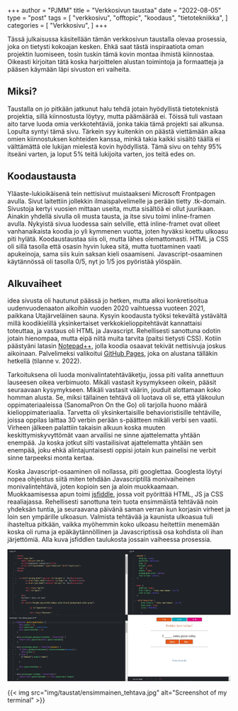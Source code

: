 +++
author = "PJMM"
title = "Verkkosivun taustaa"
date = "2022-08-05"
type = "post"
tags = [
    "verkkosivu",
    "offtopic",
    "koodaus",
    "tietotekniikka",
    ]
categories = [
    "Verkkosivu",
]
+++

Tässä julkaisussa käsitellään tämän verkkosivun taustalla olevaa prosessia, joka on tietysti kokoajan kesken. Ehkä saat tästä inspiraatiota oman projektin luomiseen, tosin tuskin tämä kovin montaa ihmistä kiinnostaa. Oikeasti kirjoitan tätä koska harjoittelen alustan toimintoja ja formaatteja ja pääsen käymään läpi sivuston eri vaiheita.

## Miksi?

Taustalla on jo pitkään jatkunut halu tehdä jotain hyödyllistä tietoteknistä projektia, sillä kiinnostusta löytyy, mutta päämäärää ei. Töissä tuli vastaan aito tarve luoda omia verkkotehtäviä, jonka takia tämä projekti sai alkunsa. Lopulta syntyi tämä sivu. Tärkein syy kuitenkin on päästä viettämään aikaa omien kiinnostuksen kohteiden kanssa, minkä takia kaikki sisältö täällä ei välttämättä ole lukijan mielestä kovin hyödyllistä. Tämä sivu on tehty 95% itseäni varten, ja loput 5% teitä lukijoita varten, jos teitä edes on.

## Koodaustausta

Yläaste-lukioikäisenä tein nettisivut muistaakseni Microsoft Frontpagen avulla. Sivut laitettiin jollekkin ilmaispalvelimelle ja perään tietty .tk-domain. Sivustoja kertyi vuosien mittaan useita, mutta sisältöä ei ollut juurikaan. Ainakin yhdellä sivulla oli musta tausta, ja itse sivu toimi inline-framen avulla. Nykyistä sivua luodessa sain selville, että inline-framet ovat olleet vanhanaikaista koodia jo yli kymmenen vuotta, joten hyväksi koettu ulkoasu piti hylätä. Koodaustaustaa siis oli, mutta lähes olemattomasti. HTML ja CSS oli sillä tasolla että osasin hyvin lukea sitä, mutta tuottaminen vaati apukeinoja, sama siis kuin saksan kieli osaamiseni. Javascript-osaaminen käytännössä oli tasolla 0/5, nyt jo 1/5 jos pyöristää ylöspäin.

## Alkuvaiheet

idea sivusta oli hautunut päässä jo hetken, mutta alkoi konkretisoitua uudenvuodenaaton aikoihin vuoden 2020 vaihtuessa vuoteen 2021, paikkana Utajärveläinen sauna. Kysyin koodausta työksi tekevältä ystävältä millä koodikielillä yksinkertaiset verkkokielioppitehtävät kannattaisi toteuttaa, ja vastaus oli HTML ja Javascript. Rehellisesti sanottuna odotin jotain hienompaa, mutta eipä niitä muita tarvita (paitsi tietysti CSS). Kotiin päästyäni latasin [Notepad++](https://notepad-plus-plus.org/), jolla koodia osaavat tekivät nettisivuja joskus aikoinaan. Palvelimeksi valikoitui [GitHub Pages](https://pages.github.com/), joka on alustana tälläkin hetkellä (tilanne v. 2022). 

Tarkoituksena oli luoda monivalintatehtäväketju, jossa piti valita annettuun lauseesen oikea verbimuoto. Mikäli vastasit kysymykseen oikein, pääsit seuraavaan kysymykseen. Mikäli vastasit väärin, jouduit alottamaan koko homman alusta. Se, miksi tällainen tehtävä oli luotava oli se, että yläkoulun oppimateriaaleissa (SanomaPron On the Go) oli tarjolla huono määrä kielioppimateriaalia. Tarvetta oli yksinkertaisille behavioristisille tehtäville, joissa oppilas laittaa 30 verbin perään s-päätteen mikäli verbi sen vaatii. Virheen jälkeen palattiin takaisin alkuun koska muuten keskittymiskyvyttömät vaan arvailisi ne sinne ajattelematta yhtään enempää. Ja koska jotkut silti vastailisivat ajattelematta yhtään sen enempää, joku ehkä alintajuntaisesti oppisi jotain kun painelisi ne verbit sinne tarpeeksi monta kertaa. 

Koska Javascript-osaaminen oli nollassa, piti googlettaa. Googlesta löytyi nopea ohjeistus siitä miten tehdään Javascriptillä monivaiheinen monivalintehtävä, joten kopioin sen ja aloin muokkaamaan. Muokkaamisessa apun toimi [jsfiddle](https://jsfiddle.net/), jossa voit pyörittää HTML, JS ja CSS reaaliajassa. Rehellisesti sanottuna tein tuota ensimmäistä tehtävää noin yhdeksän tuntia, ja seuraavana päivänä saman verran kun korjasin virheet ja loin sen ympärille ulkoasun. Valmista tehtävää ja kaunista ulkoasua tuli ihasteltua pitkään, vaikka myöhemmin koko ulkoasu heitettiin menemään koska oli ruma ja epäkäytännöllinen ja Javascriptissä osa kohdista oli ihan järjettömiä. Alla kuva jsfiddlen taulukosta jossain vaiheessa prosessia.

![Kuvakaappaus jsfiddlestä](/img/taustat/ensimmainen_tehtava.jpg)

{{< img src="img/taustat/ensimmainen_tehtava.jpg" alt="Screenshot of my terminal" >}}

